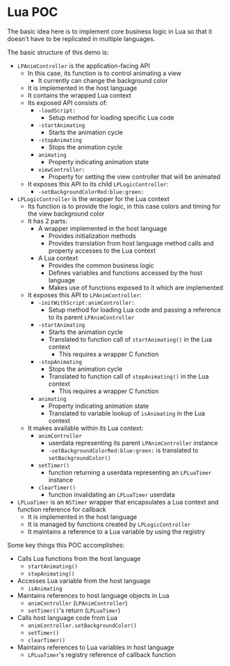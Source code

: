 # Lua POC

The basic idea here is to implement core business logic in Lua so that it doesn't have to be replicated
in multiple languages.

The basic structure of this demo is:

- `LPAnimController` is the application-facing API
	- In this case, its function is to control animating a view
		- It currently can change the background color
	- It is implemented in the host language
	- It contains the wrapped Lua context
	- Its exposed API consists of:
		- `-loadScript:`
			- Setup method for loading specific Lua code
		- `-startAnimating`
			- Starts the animation cycle
		- `-stopAnimating`
			- Stops the animation cycle
		- `animating`
			- Property indicating animation state
		- `viewController:`
			- Property for setting the view controller that will be animated
	- It exposes this API to its child `LPLogicController`:
		- `-setBackgroundColorRed:blue:green:`
- `LPLogicController` is the wrapper for the Lua context
	- Its function is to provide the logic, in this case colors and timing for the view background color
	- It has 2 parts:
		- A wrapper implemented in the host language
			- Provides initialization methods
			- Provides translation from host language method calls and property accesses to the Lua context
		- A Lua context
			- Provides the common business logic
			- Defines variables and functions accessed by the host language
			- Makes use of functions exposed to it which are implemented
	- It exposes this API to `LPAnimController`:
		- `-initWithScript:animController:`
			- Setup method for loading Lua code and passing a reference to its parent `LPAnimController`
		- `-startAnimating`
			- Starts the animation cycle
			- Translated to function call of `startAnimating()` in the Lua context
				- This requires a wrapper C function
		- `-stopAnimating`
			- Stops the animation cycle
			- Translated to function call of `stopAnimating()` in the Lua context
				- This requires a wrapper C function
		- `animating`
			- Property indicating animation state
			- Translated to variable lookup of `isAnimating` in the Lua context
	- It makes available within its Lua context:
		- `animController`
			- userdata representing its parent `LPAnimController` instance
			- `-setBackgroundColorRed:blue:green:` is translated to `setBackgroundColor()`
		- `setTimer()`
			- function returning a userdata representing an `LPLuaTimer` instance
		- `clearTimer()`
			- function invalidating an `LPLuaTimer` userdata
- `LPLuaTimer` is an `NSTimer` wrapper that encapsulates a Lua context and function reference for callback
	- It is implemented in the host language
	- It is managed by functions created by `LPLogicController`
	- It maintains a reference to a Lua variable by using the registry

Some key things this POC accomplishes:
- Calls Lua functions from the host language
	- `startAnimating()`
	- `stopAnimating()`
- Accesses Lua variable from the host language
	- `isAnimating`
- Maintains references to host language objects in Lua
	- `animController` (`LPAnimController`)
	- `setTimer()`'s return (`LPLuaTimer`)
- Calls host language code from Lua
	- `animController.setBackgroundColor()`
	- `setTimer()`
	- `clearTimer()`
- Maintains references to Lua variables in host language
	- `LPLuaTimer`'s registry reference of callback function
